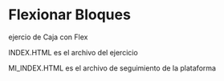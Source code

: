 # Flexionar Bloques 
  ejercio de Caja con Flex

  INDEX.HTML  es el archivo del ejercicio

  MI_INDEX.HTML  es el archivo de seguimiento de la plataforma